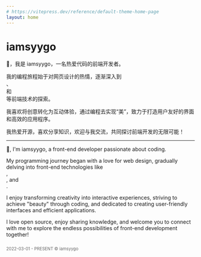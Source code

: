 ```yaml
---
# https://vitepress.dev/reference/default-theme-home-page
layout: home
---
```


<h1 data-animate data-start="0ms" mt-2em>iamsyygo</h1>

<p  data-animate data-start="40ms">👋，我是 iamsyygo，一名热爱代码的前端开发者。</p>
    <div data-animate data-start="80ms">我的编程旅程始于对网页设计的热情，逐渐深入到
    <div class="i-logos:javascript app-icon"></div>、<div class="i-logos:vue app-icon"></div> 和
    <div class="i-logos:nodejs-icon-alt app-icon"></div> 等前端技术的探索。
</div>
<p  data-animate data-start="120ms">我喜欢将创意转化为互动体验，通过编程去实现“美”，致力于打造用户友好的界面和高效的应用程序。</p>
<p  data-animate data-start="160ms">我热爱开源，喜欢分享知识，欢迎与我交流，共同探讨前端开发的无限可能！</p>

<hr >

<p  data-animate data-start="200ms">👋, I'm iamsyygo, a front-end developer passionate about coding.</p>
<div data-animate data-start="240ms">
    My programming journey began with a love for web design, gradually delving into front-end technologies like 
    <div class="i-logos:javascript app-icon"></div>, 
    <div class="i-logos:vue app-icon"></div>, and 
    <div class="i-logos:nodejs-icon-alt app-icon"></div>.
</div>
<p  data-animate data-start="280ms">I enjoy transforming creativity into interactive experiences, striving to achieve "beauty" through coding, and dedicated to creating user-friendly interfaces and efficient applications.</p>
<p  data-animate data-start="320ms">I love open source, enjoy sharing knowledge, and welcome you to connect with me to explore the endless possibilities of front-end development together!</p>

<p data-animate data-start="360ms" style="font-size: 0.8em; color: #666; margin-top: 2em;">2022-03-01 - PRESENT © iamsyygo</p>

<!-- 隐藏图标 -->
<div class="i-fluent-emoji:growing-heart hidden text-20px v-middle"></div>
<div class="i-fluent-emoji:green-book hidden text-20px v-middle"></div>
<div class="i-fluent-emoji:abacus hidden text-20px v-middle"></div>
